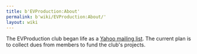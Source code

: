 ```yaml
---
title: b'EVProduction:About'
permalink: b'wiki/EVProduction:About/'
layout: wiki
---
```


The EVProduction club began life as a [Yahoo mailing
list](http://groups.yahoo.com/group/EVProduction/). The current plan is
to collect dues from members to fund the club's projects.
